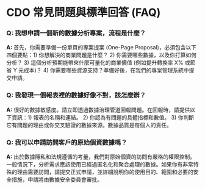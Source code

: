 # CDO 常見問題與標準回答 (FAQ)

### Q: 我想申請一個新的數據分析專案，流程是什麼？
**A:** 首先，你需要準備一份單頁的專案提案 (One-Page Proposal)，必須包含以下四個要點：1) 你想解決的商業問題是什麼？ 2) 你需要哪些數據，以及你打算如何分析？ 3) 這個分析預期能帶來什麼可量化的商業價值 (例如提升轉換率 X% 或節省 Y 元成本)？ 4) 你需要哪些資源支持？準備好後，在我們的專案管理系統中提交申請。

### Q: 我發現一個報表裡的數據好像不對，該怎麼辦？
**A:** 很好的數據敏感度。請立即透過數據治理管道回報問題。在回報時，請提供以下資訊：1) 報表的名稱和連結。 2) 你認為有問題的具體指標和數值。 3) 你判斷它有問題的理由或你交叉驗證的數據來源。數據品質是每個人的責任。

### Q: 我可以申請訪問客戶的原始個資數據嗎？
**A:** 出於數據隱私和法規遵循的考量，我們對原始個資的訪問有嚴格的權限控制。一般情況下，分析需求應該使用已經過匿名化和聚合處理的數據。如果你有非常特殊的理由需要訪問，請提交正式申請，並詳細說明你的使用目的、範圍和必要的安全措施，申請將由數據安全委員會審批。